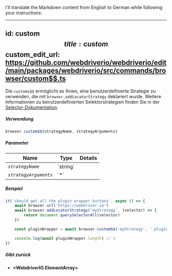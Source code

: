 I'll translate the Markdown content from English to German while following your instructions:

---
id: custom$$
title: custom$$
custom_edit_url: https://github.com/webdriverio/webdriverio/edit/main/packages/webdriverio/src/commands/browser/custom$$.ts
---

Die `customs$$` ermöglicht es Ihnen, eine benutzerdefinierte Strategie zu verwenden, die mit `browser.addLocatorStrategy` deklariert wurde.
Weitere Informationen zu benutzerdefinierten Selektorstrategien finden Sie in der [Selector-Dokumentation](../../selectors#custom-selector-strategies).

##### Verwendung

```js
browser.custom$$(strategyName, strategyArguments)
```

##### Parameter

<table>
  <thead>
    <tr>
      <th>Name</th><th>Type</th><th>Details</th>
    </tr>
  </thead>
  <tbody>
    <tr>
      <td><code><var>strategyName</var></code></td>
      <td>`string`</td>
      <td></td>
    </tr>
    <tr>
      <td><code><var>strategyArguments</var></code></td>
      <td>`*`</td>
      <td></td>
    </tr>
  </tbody>
</table>

##### Beispiel

```js title="example.js"
it('should get all the plugin wrapper buttons', async () => {
    await browser.url('https://webdriver.io')
    await browser.addLocatorStrategy('myStrategy', (selector) => {
        return document.querySelectorAll(selector)
    })

    const pluginWrapper = await browser.custom$$('myStrategy', '.pluginWrapper')

    console.log(await pluginWrapper.length) // 4
})
```

##### Gibt zurück

- **&lt;WebdriverIO.ElementArray&gt;**